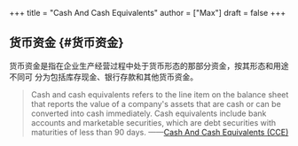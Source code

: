 +++
title = "Cash And Cash Equivalents"
author = ["Max"]
draft = false
+++

## 货币资金 {#货币资金}

货币资金是指在企业生产经营过程中处于货币形态的那部分资金，按其形态和用途不同可
分为包括库存现金、银行存款和其他货币资金。

> Cash and cash equivalents refers to the line item on the balance sheet that
> reports the value of a company's assets that are cash or can be converted into
> cash immediately. Cash equivalents include bank accounts and marketable
> securities, which are debt securities with maturities of less than 90 days.
> ——[Cash And Cash Equivalents (CCE)](https://www.investopedia.com/terms/c/cashandcashequivalents.asp)
